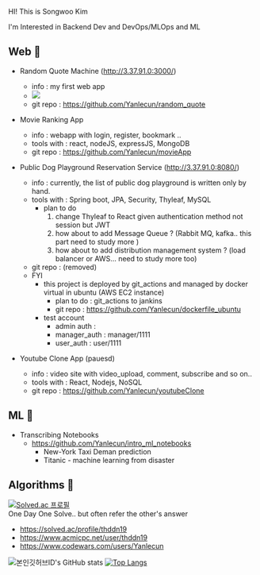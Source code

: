 HI! This is Songwoo Kim

I'm Interested in Backend Dev and DevOps/MLOps and ML

Web 🐥
- 
- Random Quote Machine  (http://3.37.91.0:3000/)
  - info : my first web app
  - <img src="https://img.shields.io/badge/React-20232A?style=for-the-badge&logo=react&logoColor=61DAFB"/>
  - git repo : https://github.com/Yanlecun/random_quote
  
- Movie Ranking App<br>
  - info : webapp with login, register, bookmark ..
  - tools with : react, nodeJS, expressJS, MongoDB
  - git repo : https://github.com/Yanlecun/movieApp 

 
- Public Dog Playground Reservation Service (http://3.37.91.0:8080/)
  - info : currently, the list of public dog playground is written only by hand.
  - tools with : Spring boot, JPA, Security, Thyleaf, MySQL
    - plan to do
      1. change Thyleaf to React given authentication method not session but JWT
      2. how about to add Message Queue ? (Rabbit MQ, kafka.. this part need to study more )
      3. how about to add distribution management system ? (load balancer or AWS... need to study more too)
  - git repo : (removed)
  - FYI
    - this project is deployed by git_actions and managed by docker virtual in ubuntu (AWS EC2 instance)
      - plan to do : git_actions to jankins 
      - git repo : https://github.com/Yanlecun/dockerfile_ubuntu
    - test account
      - admin auth : 
      - manager_auth : manager/1111
      - user_auth : user/1111

 - Youtube Clone App (pauesd)
   - info : video site with video_upload, comment, subscribe and so on..
   - tools with : React, Nodejs, NoSQL
   - git repo : https://github.com/Yanlecun/youtubeClone

ML 🐣
- 
- Transcribing Notebooks
  - https://github.com/Yanlecun/intro_ml_notebooks
    - New-York Taxi Deman prediction 
    - Titanic - machine learning from disaster
    
Algorithms 🐣
-
[![Solved.ac 프로필](http://mazassumnida.wtf/api/v2/generate_badge?boj=thddn19)](https://solved.ac/thddn19) <br>
One Day One Solve.. but often refer the other's answer 
- https://solved.ac/profile/thddn19
- https://www.acmicpc.net/user/thddn19
- https://www.codewars.com/users/Yanlecun


![본인깃허브ID's GitHub stats](https://github-readme-stats.vercel.app/api?username=yanlecun&show_icons=true&theme=dark)
[![Top Langs](https://github-readme-stats.vercel.app/api/top-langs/?username=yanlecun&layout=compact&theme=dark&langs_count=8)](https://github.com/yanlecun/github-readme-stats)
